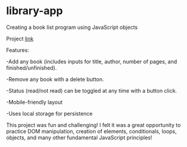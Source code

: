 # library-app
Creating a book list program using JavaScript objects

Project [link](https://apcurran.github.io/library-app/)

Features:

-Add any book (includes inputs for title, author, number of pages, and finished/unfinished).

-Remove any book with a delete button.

-Status (read/not read) can be toggled at any time with a button click.

-Mobile-friendly layout

-Uses local storage for persistence

This project was fun and challenging! I felt it was a great opportunity to practice DOM manipulation, creation of elements, conditionals, loops, objects, and many other fundamental JavaScript principles!
